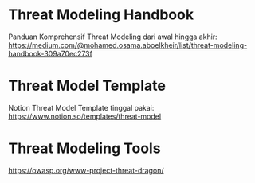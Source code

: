 # Threat Modeling Handbook
Panduan Komprehensif Threat Modeling dari awal hingga akhir: https://medium.com/@mohamed.osama.aboelkheir/list/threat-modeling-handbook-309a70ec273f

# Threat Model Template
Notion Threat Model Template tinggal pakai: https://www.notion.so/templates/threat-model

# Threat Modeling Tools
https://owasp.org/www-project-threat-dragon/